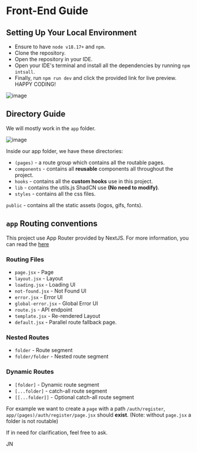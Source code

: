 # Front-End Guide 

## Setting Up Your Local Environment

- Ensure to have `node v18.17+` and `npm`.
- Clone the repository.
- Open the repository in your IDE.
- Open your IDE's terminal and install all the dependencies by running `npm intsall`. 
- Finally, run `npm run dev` and click the provided link for live preview. HAPPY CODING!

![image](https://github.com/Himati-UP-Mindanao/himati-website/assets/85869308/b8747ccd-7203-4171-8c52-592d9c0c86b7)

## Directory Guide 

We will mostly work in the `app` folder.

![image](https://github.com/Himati-UP-Mindanao/himati-website/assets/85869308/e1db70f3-ae0e-46ee-b007-4b841f9c5f82)

Inside our app folder, we have these directories: 
- `(pages)` - a route group which contains all the routable pages.
- `components` - contains all **reusable** components all throughout the project.
- `hooks` - contains all the **custom hooks** use in this project. 
- `lib` - contains the utils.js ShadCN use **(No need to modify)**.
- `styles` - contains all the css files.

`public` - contains all the static assets (logos, gifs, fonts). 

## `app` Routing conventions

This project use App Router provided by NextJS. For more information, you can read the [here](https://nextjs.org/docs/getting-started/project-structure)

### Routing Files 

- `page.jsx` - Page
- `layout.jsx` - Layout
- `loading.jsx` - Loading UI
- `not-found.jsx` - Not Found UI
- `error.jsx` - Error UI
- `global-error.jsx` - Global Error UI 
- `route.js` - API endpoint
- `template.jsx` - Re-rendered Layout
- `default.jsx` - Parallel route fallback page.

### Nested Routes
- `folder` - Route segment
- `folder/folder` - Nested route segment

### Dynamic Routes
- `[folder]` - Dynamic route segment
- `[...folder]` - catch-all route segment
- `[[...folder]]` - Optional catch-all route segment

For example we want to create a `page` with a path `/auth/register`, `app/(pages)/auth/register/page.jsx` should **exist**. (Note: without `page.jsx` a folder is not routable)

If in need for clarification, feel free to ask.

JN
